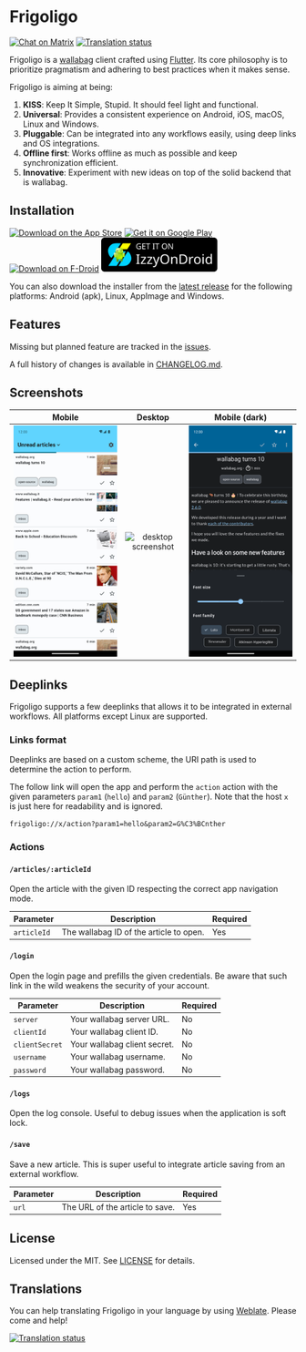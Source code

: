 # Frigoligo

[![Chat on Matrix](https://img.shields.io/matrix/frigoligo%3Aone.ems.host?server_fqdn=matrix.org)](https://matrix.to/#/#frigoligo:one.ems.host)
[![Translation status](https://hosted.weblate.org/widget/frigoligo/flutter/svg-badge.svg)](https://hosted.weblate.org/engage/frigoligo/)

Frigoligo is a [wallabag](https://wallabag.org/) client crafted using [Flutter](https://flutter.dev/). Its core philosophy is to prioritize pragmatism and adhering to best practices when it makes sense.

Frigoligo is aiming at being:

1. **KISS**: Keep It Simple, Stupid. It should feel light and functional.
2. **Universal**: Provides a consistent experience on Android, iOS, macOS, Linux and Windows.
3. **Pluggable**: Can be integrated into any workflows easily, using deep links and OS integrations.
4. **Offline first**: Works offline as much as possible and keep synchronization efficient.
5. **Innovative**: Experiment with new ideas on top of the solid backend that is wallabag.

## Installation

[<img src="./assets/logos/badge_apple_app_store.svg" alt="Download on the App Store" height="60" />](https://apps.apple.com/us/app/frigoligo/id6451362294) [<img src="./assets/logos/badge_google_play_store.svg" alt="Get it on Google Play" height="60" />](https://play.google.com/store/apps/details?id=net.casimirlab.frigoligo) [<img src="./assets/logos/badge_fdroid.svg" alt="Download on F-Droid" height="60" />](https://f-droid.org/fr/packages/net.casimirlab.frigoligo/) [<img src="./assets/logos/badge_izzyondroid.svg" alt="Download on F-Droid (Izzy)" height="60" />](https://apt.izzysoft.de/fdroid/index/apk/net.casimirlab.frigoligo)

You can also download the installer from the [latest release](https://github.com/casimir/frigoligo/releases/latest) for the following platforms: Android (apk), Linux, AppImage and Windows.

## Features

Missing but planned feature are tracked in the [issues](https://github.com/casimir/frigoligo/issues?q=is%3Aissue+is%3Aopen+label%3A"missing+feature").

A full history of changes is available in [CHANGELOG.md](./CHANGELOG.md).

## Screenshots

|                                                   Mobile                                                    |                         Desktop                         |                                                         Mobile (dark)                                                          |
|:-----------------------------------------------------------------------------------------------------------:|:-------------------------------------------------------:|:------------------------------------------------------------------------------------------------------------------------------:|
| ![mobile screenshot](./fastlane/metadata/android/en-US/images/phoneScreenshots/android_phone_1-listing.png) | ![desktop screenshot](./assets/screenshots/desktop.png) | ![mobile dark screenshot](./fastlane/metadata/android/en-US/images/phoneScreenshots/android_phone_5-reading-settings-dark.png) |

## Deeplinks

Frigoligo supports a few deeplinks that allows it to be integrated in external workflows. All platforms except Linux are supported.

### Links format

Deeplinks are based on a custom scheme, the URI path is used to determine the action to perform.

The follow link will open the app and perform the `action` action with the given parameters `param1` (`hello`) and `param2` (`Günther`). Note that the host `x` is just here for readability and is ignored.

```
frigoligo://x/action?param1=hello&param2=G%C3%BCnther
```

### Actions

#### `/articles/:articleId`

Open the article with the given ID respecting the correct app navigation mode.

| Parameter   | Description                             | Required |
|-------------|-----------------------------------------|----------|
| `articleId` | The wallabag ID of the article to open. | Yes      |

#### `/login`

Open the login page and prefills the given credentials. Be aware that such link in the wild weakens the security of your account.

| Parameter      | Description                  | Required |
|----------------|------------------------------|----------|
| `server`       | Your wallabag server URL.    | No       |
| `clientId`     | Your wallabag client ID.     | No       |
| `clientSecret` | Your wallabag client secret. | No       |
| `username`     | Your wallabag username.      | No       |
| `password`     | Your wallabag password.      | No       |

#### `/logs`

Open the log console. Useful to debug issues when the application is soft lock.

#### `/save`

Save a new article. This is super useful to integrate article saving from an external workflow.

| Parameter | Description                     | Required |
|-----------|---------------------------------|----------|
| `url`     | The URL of the article to save. | Yes      |

## License

Licensed under the MIT. See [LICENSE](./LICENSE) for details.

## Translations

You can help translating Frigoligo in your language by using [Weblate](https://hosted.weblate.org/engage/frigoligo/). Please come and help!

[![Translation status](https://hosted.weblate.org/widget/frigoligo/flutter/multi-auto.svg)](https://hosted.weblate.org/engage/frigoligo/)

